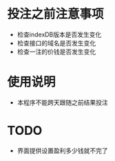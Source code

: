 # 投注之前注意事项
  - 检查indexDB版本是否发生变化
  - 检查接口的域名是否发生变化
  - 检查一注的价钱是否发生变化

# 使用说明
  - 本程序不能跨天跟随之前结果投注


# TODO
  - 界面提供设置盈利多少钱就不完了

